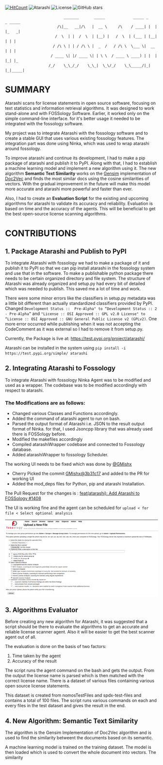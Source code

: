 [![HitCount](http://hits.dwyl.io/hastagAB/GSoC-19.svg)](http://hits.dwyl.io/hastagAB/GSoC-19)
![Atarashi](https://img.shields.io/pypi/status/atarashi)
![License](https://img.shields.io/pypi/l/atarashi)
![GitHub stars](https://img.shields.io/github/stars/fossology/atarashi?style=social)




                               _______       _____             _____ _    _ _____ 
                            /\|__   __|/\   |  __ \     /\    / ____| |  | |_   _|
                           /  \  | |  /  \  | |__) |   /  \  | (___ | |__| | | |  
                          / /\ \ | | / /\ \ |  _  /   / /\ \  \___ \|  __  | | |  
                         / ____ \| |/ ____ \| | \ \  / ____ \ ____) | |  | |_| |_ 
                        /_/    \_\_/_/    \_\_|  \_\/_/    \_\_____/|_|  |_|_____|
                                                                  
                                                           

# SUMMARY

Atarashi scans for license statements in open source software, focusing on text statistics and information retrieval algorithms. It was designed to work stand-alone and with FOSSology Software. 
Earlier, it worked only on the simple command-line interface. for it's better usage it needed to be integrated with the fossology software.

My project was to integrate Atarashi with the fossology software and to create a stable GUI that uses various existing fossology features. The integration part was done using Ninka, which was used to wrap atarashi around fossology.

To improve atarashi and continue its development, I had to make a pip package of atarashi and publish it to PyPI. Along with that, I had to establish a machine learning model and implement a new algorithm using it. The new algorithm **Semantic Text Similarity** works on the [Gensim](https://radimrehurek.com/gensim/models/doc2vec.html) implementation of [Doc2Vec](https://cs.stanford.edu/~quocle/paragraph_vector.pdf) and finds the most similar docs using the cosine similarities of vectors. With the gradual improvement in the future will make this model more accurate and atarashi more powerful and faster than ever. 

Also, I had to create an **Evaluation Script** for the existing and upcoming algorithms for atarashi to validate its accuracy and reliability. Evaluation is based on time and the accuracy of the agents. This will be beneficial to get the best open-source license scanning algorithms.

# CONTRIBUTIONS 
## 1. Package Atarashi and Publish to PyPI
To integrate Atarashi with fossology we had to make a package of it and publish it to PyPI so that we can pip install atarashi in the fossology system and use that in the software. To make a publishable python package there needs to be certain organized directory and file system. The structure of Atarashi was already organized and setup.py had every bit of detailed which was needed to publish. This saved me a lot of time and work.

There were some minor errors like the classifiers in setup.py metadata was a little bit different than actually standardized classifiers provided by PyPI. Changed  ``Development Status ::  Pre-Alpha" to “Development Status :: 2 - Pre-Alpha”`` and
``"License :: OSI Approved :: GPL v2.0 License" to “License :: OSI Approved :: GNU General Public License v2 (GPLv2)``. 
One more error occurred while publishing when it was not accepting the CodeComment as it was external so I had to remove it from setup.py. 

Currently, the Package is live at: https://test.pypi.org/project/atarashi/ 

Atarashi can be installed in the system using `pip install -i https://test.pypi.org/simple/ atarashi`

## 2. Integrating Atarashi to Fossology
To integrate Atarashi with fossology Ninka Agent was to be modified and used as a wrapper. The codebase was to be modified accordingly with respect to atarashi. 
### The Modifications are as follows: 
* Changed various Classes and Functions accordingly. 
* Added the command of atarashi agent to run on bash. 
* Parsed the output format of Atarashi i.e. JSON to the result output format of Ninka. for that, I used Jsoncpp library that was already used there is FOSSology before.
* Modified the makefiles accordingly
* Compiled atarashiWrapper codebase and connected to Fossology database.
* Added atarashiWrapper to fossology Scheduler.

The working UI needs to be fixed which was done by [@GMishx](https://github.com/GMishx)
* Cherry Picked the commit [GMishx@3b31c17](https://github.com/GMishx/fossology/commit/3b31c17996691c5b3beebe90506876efb5f361dc) and added to the PR for working UI
* Added the mod_deps files for Python, pip and atarashi Installation.

The Pull Request for the changes is : [feat(atarashi): Add Atarashi to FOSSology #1408](https://github.com/fossology/fossology/pull/1408)

The UI is working fine and the agent can be scheduled for `upload < for file < Select optional analysis`

![atarashiWrapper](/files/atarashi-UI.png)

## 3. Algorithms Evaluator
Before creating any new algorithm for Atarashi, it was suggested that a script should be there to evaluate the algorithms to get an accurate and reliable license scanner agent. Also it will be easier to get the best scanner agent out of all. 

The evaluation is done on the basis of two factors:
1. Time taken by the agent
2. Accuracy of the result

The script runs the agent command on the bash and gets the output. From the output the license name is parsed which is then matched with the correct license name.
There is a dataset of various files containing various open source license statements. 

This dataset is created from nomosTestFiles and spdx-test-files and contains a total of 100 files.
The script runs various commands on each and every files in the test dataset and gives the result in the end. 

## 4. New Algorithm: Semantic Text Similarity
The algorithm is the Gensim Implementation of Doc2Vec algorithm and is used to find the similarity betweent the documents based on its semantic. 

A machine learning model is trained on the training dataset. The model is then loaded which is used to convert the whole document into vectors. The similarity 
